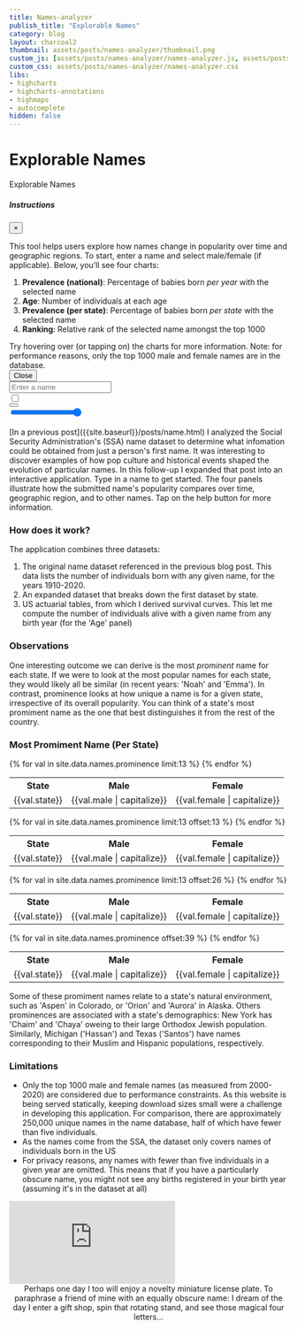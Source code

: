 ```yaml
---
title: Names-analyzer
publish_title: "Explorable Names"
category: blog
layout: charcoal2
thumbnail: assets/posts/names-analyzer/thumbnail.png
custom_js: [assets/posts/names-analyzer/names-analyzer.js, assets/posts/names-analyzer/lodash.min.js]
custom_css: assets/posts/names-analyzer/names-analyzer.css
libs:
- highcharts
- highcharts-annotations
- highmaps
- autocomplete
hidden: false
---
```


<!-- <img class="banner" src="{{site.baseurl}}/assets/posts/names-analyzer/hero.png"> --> 
<!-- 
Explorable Names
==
 -->

<div class='title-mobile'> 
<h1>Explorable Names</h1>
</div>
<div class='title'>
	<span>Explorable</span>
	<span>Names</span>
</div>

<div class="modal fade" id="instructionModal" tabindex="-1" role="dialog" aria-labelledby="exampleModalLabel" aria-hidden="true">
  <div class="modal-dialog" role="document">
    <div class="modal-content">
      <div class="modal-header">
        <h5 class="modal-title" id="exampleModalLabel">Instructions</h5>
        <button type="button" class="close" data-dismiss="modal" aria-label="Close">
          <span aria-hidden="true">&times;</span>
        </button>
      </div>
      <div class="modal-body">
		<p>This tool helps users explore how names change in popularity over time and geographic regions. To start, enter a name and select male/female (if applicable). Below, you’ll see four charts: </p>
        <ol>
		<li><b>Prevalence (national)</b>: Percentage of babies born <span style="font-style:italic">per year</span> with the selected name</li>
		<li><b>Age</b>: Number of individuals at each age</li>
		<li><b>Prevalence (per state)</b>: Percentage of babies born <span style="font-style:italic">per state</span> with the selected name</li>
		<li><b>Ranking</b>: Relative rank of the selected name amongst the top 1000</li>
		</ol>
		Try hovering over (or tapping on) the charts for more information. Note: for performance reasons, only the top 1000 male and female names are in the database.
      </div>
      <div class="modal-footer">
        <button type="button" class="btn btn-secondary" data-dismiss="modal">Close</button>
      </div>
    </div>
  </div>
</div>


<div class="iface">
 	<div class='input'>
		<input type="name" id="name" class="name-input" spellcheck="false" placeholder="Enter a name" autocomplete="off"/>
	</div>
	<div class='button-set'>
		<div class="toggle"> 
		  <input id="sex" type="checkbox"/>
		  <label class="sex"></label>
		</div>
		<button type="button" class="btn btn-primary" data-toggle="modal" data-target="#instructionModal"></button>
	</div>
</div>


<div class='line-charts'>
	<div class="chart" id="prevalence"></div>
	<div class="chart" id="age"></div>
</div>

<div class='aux-charts'>
	<div>
		<input class="slider" id='map-slider' type="range" min="1910" max="2020" value="2020">
		<div class='chart' id='map'></div>
	</div>
	<div class="chart" id="rank"></div>
</div>

<br/>
[In a previous post]({{site.baseurl}}/posts/name.html) I analyzed the Social Security Administration's (SSA) name dataset to determine what infomation could be obtained from just a person's first name. It was interesting to discover examples of how pop culture and historical events shaped the evolution of particular names. In this follow-up I expanded that post into an interactive application. Type in a name to get started. The four panels illustrate how the submitted name's popularity compares over time, geographic region, and to other names. Tap on the help button for more information.

### How does it work?

The application combines three datasets:
<ol>
	<li>The original name dataset referenced in the previous blog post. This data lists the number of individuals born with any given name, for the years 1910-2020.</li>
	<li>An expanded dataset that breaks down the first dataset by state.</li>
	<li>US actuarial tables, from which I derived survival curves. This let me compute the number of individuals alive with a given name from any birth year (for the 'Age' panel)</li>
</ol>

### Observations

One interesting outcome we can derive is the most _prominent_ name for each state. If we were to look at the most popular names for each state, they would likely all be similar (in recent years: 'Noah' and 'Emma'). In contrast, prominence looks at how unique a name is for a given state, irrespective of its overall popularity. You can think of a state's most promiment name as the one that best distinguishes it from the rest of the country.

<div class="text-center">
  <h3>Most Promiment Name (Per State)</h3>
</div>

<div class="row my-4">
<div class="col-6 col-md-3">
<table>
	<tr>
		<th>State</th>
		<th>Male</th>
		<th>Female</th>
	</tr>
	{% for val in site.data.names.prominence limit:13 %}
	<tr>
		<td>{{val.state}}</td>
		<td>{{val.male | capitalize}}</td>
		<td>{{val.female | capitalize}}</td>
	</tr>
	{% endfor %}
</table>
</div>
<div class="col-6 col-md-3">
<table>
	<tr>
		<th>State</th>
		<th>Male</th>
		<th>Female</th>
	</tr>
	{% for val in site.data.names.prominence limit:13 offset:13 %}
	<tr>
		<td>{{val.state}}</td>
		<td>{{val.male | capitalize}}</td>
		<td>{{val.female | capitalize}}</td>
	</tr>
	{% endfor %}
</table>
</div>
<div class="col-6 col-md-3">
<table>
	<tr>
		<th>State</th>
		<th>Male</th>
		<th>Female</th>
	</tr>
	{% for val in site.data.names.prominence limit:13 offset:26 %}
	<tr>
		<td>{{val.state}}</td>
		<td>{{val.male | capitalize}}</td>
		<td>{{val.female | capitalize}}</td>
	</tr>
	{% endfor %}
</table>
</div>
<div class="col-6 col-md-3 order-md-1">
<table>
	<tr>
		<th>State</th>
		<th>Male</th>
		<th>Female</th>
	</tr>
	{% for val in site.data.names.prominence offset:39 %}
	<tr>
		<td>{{val.state}}</td>
		<td>{{val.male | capitalize}}</td>
		<td>{{val.female | capitalize}}</td>
	</tr>
	{% endfor %}
</table>

</div>
</div>

Some of these promiment names relate to a state's natural environment, such as 'Aspen' in Colorado, or 'Orion' and 'Aurora' in Alaska. Others prominences are associated with a state's demographics: New York has 'Chaim' and 'Chaya' oweing to their large Orthodox Jewish population. Similarly, Michigan ('Hassan') and Texas ('Santos') have names corresponding to their Muslim and Hispanic populations, respectively.

### Limitations

<ul>
	<li> Only the top 1000 male and female names (as measured from 2000-2020) are considered due to performance constraints. As this website is being served statically, keeping download sizes small were a challenge in developing this application. For comparison, there are approximately 250,000 unique names in the name database, half of which have fewer than five individuals.</li>
	<li> As the names come from the SSA, the dataset only covers names of individuals born in the US</li>
	<li> For privacy reasons, any names with fewer than five individuals in a given year are omitted. This means that if you have a particularly obscure name, you might not see any births registered in your birth year (assuming it's in the dataset at all)</li>
</ul>

<div class="row my-4 justify-content-center">
<div class="col-12 col-md-8 offset-md-2">

<div class="embed-responsive embed-responsive-4by3">
  <iframe class="embed-responsive-item" src="https://www.youtube.com/embed/6D95k6xJ4Ho" frameborder="0"></iframe>
</div>
<figcaption align = "center">Perhaps one day I too will enjoy a novelty miniature license plate. To paraphrase a friend of mine with an equally obscure name: I dream of the day I enter a gift shop, spin that rotating stand, and see those magical four letters...
</figcaption>

</div>
</div>

